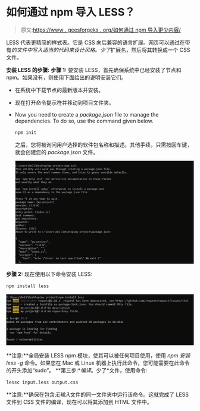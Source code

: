 # 如何通过 npm 导入 LESS？

> 原文:[https://www . geesforgeks . org/如何通过 npm 导入更少内容/](https://www.geeksforgeeks.org/how-to-import-less-through-npm/)

LESS 代表更精简的样式表。它是 CSS 向后兼容的语言扩展。网页可以通过在带有*的文件中写入适当的代码来设计风格。少了*扩展名，然后将其转换成一个 CSS 文件。

**安装 LESS 的步骤:**
**步骤 1:** 要安装 LESS，首先确保系统中已经安装了节点和 npm。如果没有，则使用下面给出的说明安装它们。

*   在系统中下载节点的最新版本并安装。
*   现在打开命令提示符并移动到项目文件夹。
*   Now you need to create a *package.json* file to manage the dependencies. To do so, use the command given below.

    ```html
    npm init
    ```

    之后，您将被询问用户选择的软件包名称和描述。其他手续，只需按回车键，就会创建您的 *package.json* 文件。

    ![](img/b180d8c05ed71fccc34d9a4e8e98762f.png)

**步骤 2:** 现在使用以下命令安装 LESS:

```html
npm install less
```

![](img/d2ff68a82e061bb725bce0da7c5b828f.png)

**注意:**全局安装 LESS npm 模块，使其可以被任何项目使用，使用 *npm 安装 less -g* 命令。如果您在 Mac 或 Linux 机器上执行此命令，您可能需要在此命令的开头添加“sudo”。
**第三步:**编译*。少了*文件，使用命令:

```html
lessc input.less output.css
```

**注意:**确保在包含*无输入*文件的同一文件夹中运行该命令。这就完成了 LESS 文件到 CSS 文件的编译，现在可以将其添加到 HTML 文件中。